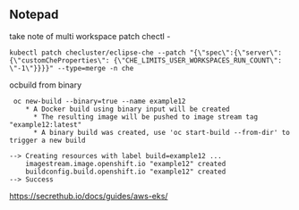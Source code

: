 ## Notepad

take note of multi workspace patch chectl -   
```
kubectl patch checluster/eclipse-che --patch "{\"spec\":{\"server\":{\"customCheProperties\": {\"CHE_LIMITS_USER_WORKSPACES_RUN_COUNT\": \"-1\"}}}}" --type=merge -n che
```
ocbuild from binary
```
 oc new-build --binary=true --name example12
    * A Docker build using binary input will be created
      * The resulting image will be pushed to image stream tag "example12:latest"
      * A binary build was created, use 'oc start-build --from-dir' to trigger a new build

--> Creating resources with label build=example12 ...
    imagestream.image.openshift.io "example12" created
    buildconfig.build.openshift.io "example12" created
--> Success

```
https://secrethub.io/docs/guides/aws-eks/
